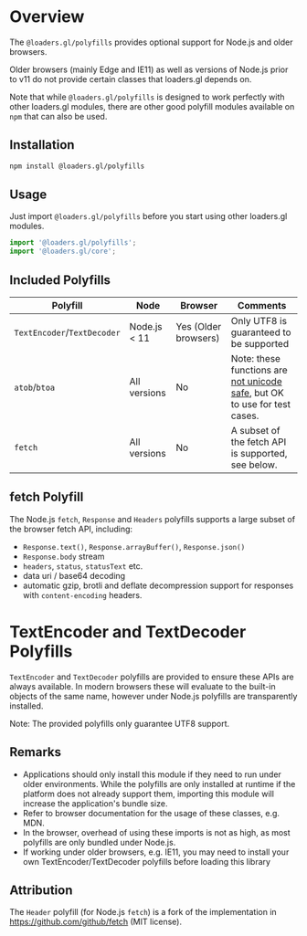 # Overview

The `@loaders.gl/polyfills` provides optional support for Node.js and older browsers.

Older browsers (mainly Edge and IE11) as well as versions of Node.js prior to v11 do not provide certain classes that loaders.gl depends on.

Note that while `@loaders.gl/polyfills` is designed to work perfectly with other loaders.gl modules, there are other good polyfill modules available on `npm` that can also be used.

## Installation

```bash
npm install @loaders.gl/polyfills
```

## Usage

Just import `@loaders.gl/polyfills` before you start using other loaders.gl modules.

```js
import '@loaders.gl/polyfills';
import '@loaders.gl/core';
```

## Included Polyfills

| Polyfill                    | Node         | Browser              | Comments                                                                                                                                                                                    |
| --------------------------- | ------------ | -------------------- | ------------------------------------------------------------------------------------------------------------------------------------------------------------------------------------------- |
| `TextEncoder`/`TextDecoder` | Node.js < 11 | Yes (Older browsers) | Only UTF8 is guaranteed to be supported                                                                                                                                                     |
| `atob`/`btoa`               | All versions | No                   | Note: these functions are [not unicode safe](https://developer.mozilla.org/en-US/docs/Web/API/WindowBase64/Base64_encoding_and_decoding#The_Unicode_Problem), but OK to use for test cases. |
| `fetch`                     | All versions | No                   | A subset of the fetch API is supported, see below.                                                                                                                                          | `Response` | All versions | No | A subset of the `Response` API is supported, see below. | `Headers` | All versions | No | A subset of the fetch API is supported, see below. |

## fetch Polyfill

The Node.js `fetch`, `Response` and `Headers` polyfills supports a large subset of the browser fetch API, including:

- `Response.text()`, `Response.arrayBuffer()`, `Response.json()`
- `Response.body` stream
- `headers`, `status`, `statusText` etc.
- data uri / base64 decoding
- automatic gzip, brotli and deflate decompression support for responses with `content-encoding` headers.

# TextEncoder and TextDecoder Polyfills

`TextEncoder` and `TextDecoder` polyfills are provided to ensure these APIs are always available. In modern browsers these will evaluate to the built-in objects of the same name, however under Node.js polyfills are transparently installed.

Note: The provided polyfills only guarantee UTF8 support.

## Remarks

- Applications should only install this module if they need to run under older environments. While the polyfills are only installed at runtime if the platform does not already support them, importing this module will increase the application's bundle size.
- Refer to browser documentation for the usage of these classes, e.g. MDN.
- In the browser, overhead of using these imports is not as high, as most polyfills are only bundled under Node.js.
- If working under older browsers, e.g. IE11, you may need to install your own TextEncoder/TextDecoder polyfills before loading this library

## Attribution

The `Header` polyfill (for Node.js `fetch`) is a fork of the implementation in https://github.com/github/fetch (MIT license).
